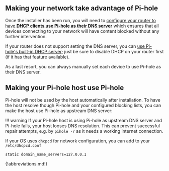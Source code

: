 ## Making your network take advantage of Pi-hole

Once the installer has been run, you will need to [configure your router to have **DHCP clients use Pi-hole as their DNS server**](https://discourse.pi-hole.net/t/how-do-i-configure-my-devices-to-use-pi-hole-as-their-dns-server/245) which ensures that all devices connecting to your network will have content blocked without any further intervention.

If your router does not support setting the DNS server, you can [use Pi-hole's built-in DHCP server](https://discourse.pi-hole.net/t/how-do-i-use-pi-holes-built-in-dhcp-server-and-why-would-i-want-to/3026); just be sure to disable DHCP on your router first (if it has that feature available).

As a last resort, you can always manually set each device to use Pi-hole as their DNS server.

## Making your Pi-hole host use Pi-hole

Pi-hole will not be used by the host automatically after installation. To have the host resolve though Pi-hole and your configured blocking lists, you can make the host use Pi-hole as upstream DNS server:

!!! warning
    If your Pi-hole host is using Pi-hole as upstream DNS server and Pi-hole fails, your host looses DNS resolution. This can prevent successful repair attempts, e.g. by `pihole -r` as it needs a working internet connection.

  If your OS uses `dhcpcd` for network configuration, you can add to your `/etc/dhcpcd.conf`

```code
static domain_name_servers=127.0.0.1
```

{!abbreviations.md!}
